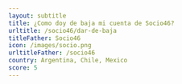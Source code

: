 ```yaml
---
layout: subtitle
title: ¿Como doy de baja mi cuenta de Socio46?
urltitle: /socio46/dar-de-baja
titleFather: Socio46
icon: /images/socio.png
urltitleFather: /socio46
country: Argentina, Chile, Mexico
score: 5
---
```

